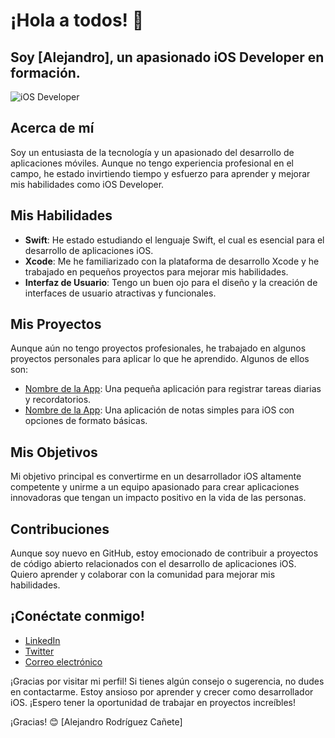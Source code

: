 # ¡Hola a todos! 👋

## Soy [Alejandro], un apasionado iOS Developer en formación.

![iOS Developer](url_de_imagen)

## Acerca de mí

Soy un entusiasta de la tecnología y un apasionado del desarrollo de aplicaciones móviles. Aunque no tengo experiencia profesional en el campo, he estado invirtiendo tiempo y esfuerzo para aprender y mejorar mis habilidades como iOS Developer.

## Mis Habilidades

- **Swift**: He estado estudiando el lenguaje Swift, el cual es esencial para el desarrollo de aplicaciones iOS.
- **Xcode**: Me he familiarizado con la plataforma de desarrollo Xcode y he trabajado en pequeños proyectos para mejorar mis habilidades.
- **Interfaz de Usuario**: Tengo un buen ojo para el diseño y la creación de interfaces de usuario atractivas y funcionales.

## Mis Proyectos

Aunque aún no tengo proyectos profesionales, he trabajado en algunos proyectos personales para aplicar lo que he aprendido. Algunos de ellos son:

- [Nombre de la App](url_del_repositorio): Una pequeña aplicación para registrar tareas diarias y recordatorios.
- [Nombre de la App](url_del_repositorio): Una aplicación de notas simples para iOS con opciones de formato básicas.

## Mis Objetivos

Mi objetivo principal es convertirme en un desarrollador iOS altamente competente y unirme a un equipo apasionado para crear aplicaciones innovadoras que tengan un impacto positivo en la vida de las personas.

## Contribuciones

Aunque soy nuevo en GitHub, estoy emocionado de contribuir a proyectos de código abierto relacionados con el desarrollo de aplicaciones iOS. Quiero aprender y colaborar con la comunidad para mejorar mis habilidades.

## ¡Conéctate conmigo!

- [LinkedIn](url_de_perfil_LinkedIn)
- [Twitter](url_de_perfil_de_Twitter)
- [Correo electrónico](correo_electronico)

¡Gracias por visitar mi perfil! Si tienes algún consejo o sugerencia, no dudes en contactarme. Estoy ansioso por aprender y crecer como desarrollador iOS. ¡Espero tener la oportunidad de trabajar en proyectos increíbles!

¡Gracias! 😊
[Alejandro Rodríguez Cañete]

